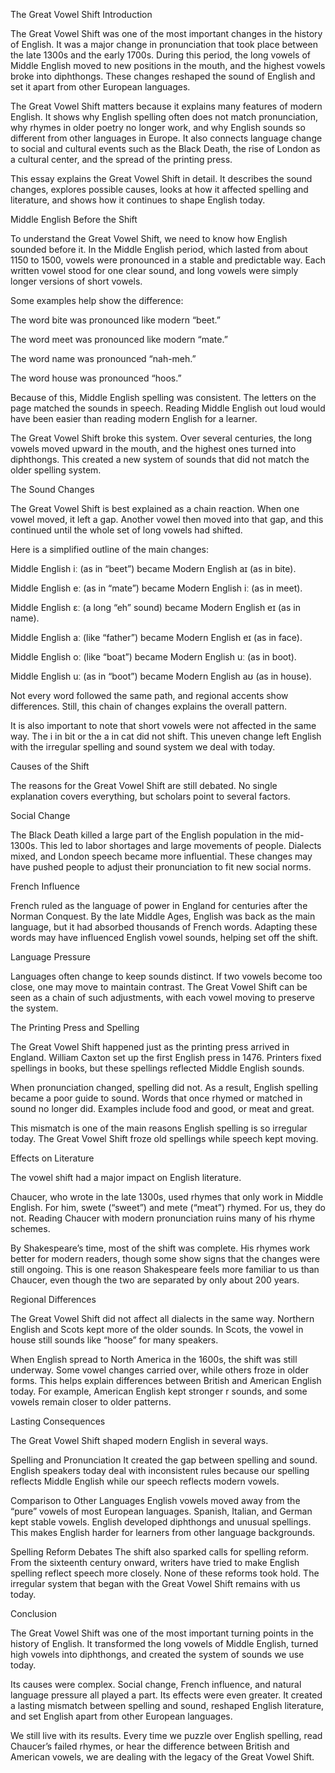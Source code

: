 The Great Vowel Shift
Introduction

The Great Vowel Shift was one of the most important changes in the history of English. It was a major change in pronunciation that took place between the late 1300s and the early 1700s. During this period, the long vowels of Middle English moved to new positions in the mouth, and the highest vowels broke into diphthongs. These changes reshaped the sound of English and set it apart from other European languages.

The Great Vowel Shift matters because it explains many features of modern English. It shows why English spelling often does not match pronunciation, why rhymes in older poetry no longer work, and why English sounds so different from other languages in Europe. It also connects language change to social and cultural events such as the Black Death, the rise of London as a cultural center, and the spread of the printing press.

This essay explains the Great Vowel Shift in detail. It describes the sound changes, explores possible causes, looks at how it affected spelling and literature, and shows how it continues to shape English today.

Middle English Before the Shift

To understand the Great Vowel Shift, we need to know how English sounded before it. In the Middle English period, which lasted from about 1150 to 1500, vowels were pronounced in a stable and predictable way. Each written vowel stood for one clear sound, and long vowels were simply longer versions of short vowels.

Some examples help show the difference:

The word bite was pronounced like modern “beet.”

The word meet was pronounced like modern “mate.”

The word name was pronounced “nah-meh.”

The word house was pronounced “hoos.”

Because of this, Middle English spelling was consistent. The letters on the page matched the sounds in speech. Reading Middle English out loud would have been easier than reading modern English for a learner.

The Great Vowel Shift broke this system. Over several centuries, the long vowels moved upward in the mouth, and the highest ones turned into diphthongs. This created a new system of sounds that did not match the older spelling system.

The Sound Changes

The Great Vowel Shift is best explained as a chain reaction. When one vowel moved, it left a gap. Another vowel then moved into that gap, and this continued until the whole set of long vowels had shifted.

Here is a simplified outline of the main changes:

Middle English iː (as in “beet”) became Modern English aɪ (as in bite).

Middle English eː (as in “mate”) became Modern English iː (as in meet).

Middle English ɛː (a long “eh” sound) became Modern English eɪ (as in name).

Middle English aː (like “father”) became Modern English eɪ (as in face).

Middle English oː (like “boat”) became Modern English uː (as in boot).

Middle English uː (as in “boot”) became Modern English aʊ (as in house).

Not every word followed the same path, and regional accents show differences. Still, this chain of changes explains the overall pattern.

It is also important to note that short vowels were not affected in the same way. The i in bit or the a in cat did not shift. This uneven change left English with the irregular spelling and sound system we deal with today.

Causes of the Shift

The reasons for the Great Vowel Shift are still debated. No single explanation covers everything, but scholars point to several factors.

Social Change

The Black Death killed a large part of the English population in the mid-1300s. This led to labor shortages and large movements of people. Dialects mixed, and London speech became more influential. These changes may have pushed people to adjust their pronunciation to fit new social norms.

French Influence

French ruled as the language of power in England for centuries after the Norman Conquest. By the late Middle Ages, English was back as the main language, but it had absorbed thousands of French words. Adapting these words may have influenced English vowel sounds, helping set off the shift.

Language Pressure

Languages often change to keep sounds distinct. If two vowels become too close, one may move to maintain contrast. The Great Vowel Shift can be seen as a chain of such adjustments, with each vowel moving to preserve the system.

The Printing Press and Spelling

The Great Vowel Shift happened just as the printing press arrived in England. William Caxton set up the first English press in 1476. Printers fixed spellings in books, but these spellings reflected Middle English sounds.

When pronunciation changed, spelling did not. As a result, English spelling became a poor guide to sound. Words that once rhymed or matched in sound no longer did. Examples include food and good, or meat and great.

This mismatch is one of the main reasons English spelling is so irregular today. The Great Vowel Shift froze old spellings while speech kept moving.

Effects on Literature

The vowel shift had a major impact on English literature.

Chaucer, who wrote in the late 1300s, used rhymes that only work in Middle English. For him, swete (“sweet”) and mete (“meat”) rhymed. For us, they do not. Reading Chaucer with modern pronunciation ruins many of his rhyme schemes.

By Shakespeare’s time, most of the shift was complete. His rhymes work better for modern readers, though some show signs that the changes were still ongoing. This is one reason Shakespeare feels more familiar to us than Chaucer, even though the two are separated by only about 200 years.

Regional Differences

The Great Vowel Shift did not affect all dialects in the same way. Northern English and Scots kept more of the older sounds. In Scots, the vowel in house still sounds like “hoose” for many speakers.

When English spread to North America in the 1600s, the shift was still underway. Some vowel changes carried over, while others froze in older forms. This helps explain differences between British and American English today. For example, American English kept stronger r sounds, and some vowels remain closer to older patterns.

Lasting Consequences

The Great Vowel Shift shaped modern English in several ways.

Spelling and Pronunciation
It created the gap between spelling and sound. English speakers today deal with inconsistent rules because our spelling reflects Middle English while our speech reflects modern vowels.

Comparison to Other Languages
English vowels moved away from the “pure” vowels of most European languages. Spanish, Italian, and German kept stable vowels. English developed diphthongs and unusual spellings. This makes English harder for learners from other language backgrounds.

Spelling Reform Debates
The shift also sparked calls for spelling reform. From the sixteenth century onward, writers have tried to make English spelling reflect speech more closely. None of these reforms took hold. The irregular system that began with the Great Vowel Shift remains with us today.

Conclusion

The Great Vowel Shift was one of the most important turning points in the history of English. It transformed the long vowels of Middle English, turned high vowels into diphthongs, and created the system of sounds we use today.

Its causes were complex. Social change, French influence, and natural language pressure all played a part. Its effects were even greater. It created a lasting mismatch between spelling and sound, reshaped English literature, and set English apart from other European languages.

We still live with its results. Every time we puzzle over English spelling, read Chaucer’s failed rhymes, or hear the difference between British and American vowels, we are dealing with the legacy of the Great Vowel Shift.
